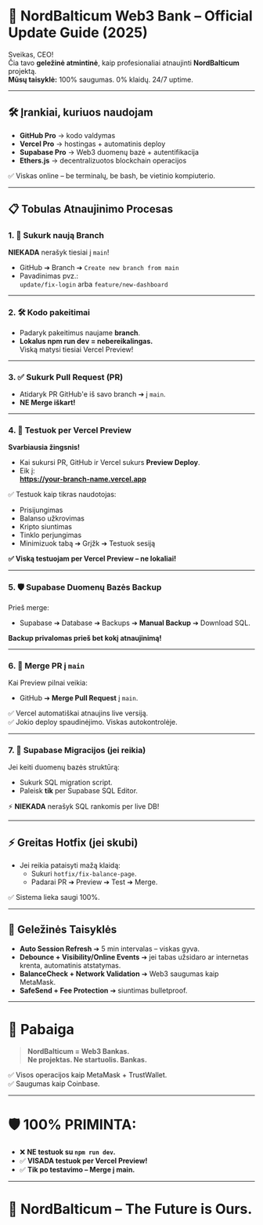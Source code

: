 # 🚀 NordBalticum Web3 Bank – Official Update Guide (2025)

Sveikas, CEO!  
Čia tavo **geležinė atmintinė**, kaip profesionaliai atnaujinti **NordBalticum** projektą.  
**Mūsų taisyklė:** 100% saugumas. 0% klaidų. 24/7 uptime.

---

## 🛠️ Įrankiai, kuriuos naudojam

- **GitHub Pro** → kodo valdymas
- **Vercel Pro** → hostingas + automatinis deploy
- **Supabase Pro** → Web3 duomenų bazė + autentifikacija
- **Ethers.js** → decentralizuotos blockchain operacijos

✅ Viskas online – be terminalų, be bash, be vietinio kompiuterio.

---

## 📋 Tobulas Atnaujinimo Procesas

### 1. 🌱 Sukurk naują Branch

**NIEKADA** nerašyk tiesiai į `main`!

- GitHub ➔ Branch ➔ `Create new branch from main`
- Pavadinimas pvz.:  
  `update/fix-login` arba `feature/new-dashboard`

---

### 2. 🛠️ Kodo pakeitimai

- Padaryk pakeitimus naujame **branch**.
- **Lokalus npm run dev = nebereikalingas.**  
  Viską matysi tiesiai Vercel Preview!

---

### 3. ✅ Sukurk Pull Request (PR)

- Atidaryk PR GitHub'e iš savo branch ➔ į `main`.
- **NE Merge iškart!**

---

### 4. 🚀 Testuok per Vercel Preview

**Svarbiausia žingsnis!**

- Kai sukursi PR, GitHub ir Vercel sukurs **Preview Deploy**.
- Eik į:  
  **https://your-branch-name.vercel.app**

✅ Testuok kaip tikras naudotojas:

- Prisijungimas
- Balanso užkrovimas
- Kripto siuntimas
- Tinklo perjungimas
- Minimizuok tabą ➔ Grįžk ➔ Testuok sesiją

**✅ Viską testuojam per Vercel Preview – ne lokaliai!**

---

### 5. 🛡️ Supabase Duomenų Bazės Backup

Prieš merge:

- Supabase ➔ Database ➔ Backups ➔ **Manual Backup** ➔ Download SQL.

**Backup privalomas prieš bet kokį atnaujinimą!**

---

### 6. 🔄 Merge PR į `main`

Kai Preview pilnai veikia:

- GitHub ➔ **Merge Pull Request** į `main`.

✅ Vercel automatiškai atnaujins live versiją.  
✅ Jokio deploy spaudinėjimo. Viskas autokontrolėje.

---

### 7. 🧹 Supabase Migracijos (jei reikia)

Jei keiti duomenų bazės struktūrą:

- Sukurk SQL migration script.
- Paleisk **tik** per Supabase SQL Editor.

⚡ **NIEKADA** nerašyk SQL rankomis per live DB!

---

## ⚡ Greitas Hotfix (jei skubi)

- Jei reikia pataisyti mažą klaidą:
  - Sukuri `hotfix/fix-balance-page`.
  - Padarai PR ➔ Preview ➔ Test ➔ Merge.

✅ Sistema lieka saugi 100%.

---

## 💎 Geležinės Taisyklės

- **Auto Session Refresh** ➔ 5 min intervalas – viskas gyva.
- **Debounce + Visibility/Online Events** ➔ jei tabas užsidaro ar internetas krenta, automatinis atstatymas.
- **BalanceCheck + Network Validation** ➔ Web3 saugumas kaip MetaMask.
- **SafeSend + Fee Protection** ➔ siuntimas bulletproof.

---

# 🏦 Pabaiga

> **NordBalticum = Web3 Bankas.  
> Ne projektas. Ne startuolis. Bankas.**

✅ Visos operacijos kaip MetaMask + TrustWallet.  
✅ Saugumas kaip Coinbase.

---

# 🛡️ 100% PRIMINTA:

- ❌ **NE testuok su `npm run dev`.**
- ✅ **VISADA testuok per Vercel Preview!**
- ✅ **Tik po testavimo – Merge į main.**

---

# 🚀 NordBalticum – The Future is Ours.
